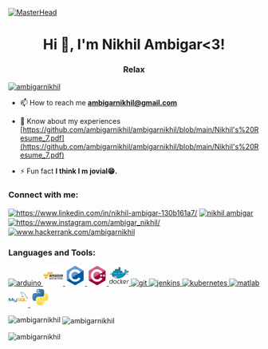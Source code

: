 [![MasterHead](https://github.com/ambigarnikhil/ambigarnikhil/blob/main/Dream%20Big%20Achieve%20Big.png)](https://ambigarnikhil.github.io)
<h1 align="center">Hi 👋, I'm Nikhil Ambigar<3!</h1>
<h3 align="center">Relax</h3>

<p align="left"> <a href="https://github.com/ryo-ma/github-profile-trophy"><img src="https://github-profile-trophy.vercel.app/?username=ambigarnikhil" alt="ambigarnikhil" /></a> </p>

- 📫 How to reach me **ambigarnikhil@gmail.com**

- 📄 Know about my experiences [https://github.com/ambigarnikhil/ambigarnikhil/blob/main/Nikhil's%20Resume_7.pdf](https://github.com/ambigarnikhil/ambigarnikhil/blob/main/Nikhil's%20Resume_7.pdf)

- ⚡ Fun fact **I think I m jovial😁.**

<h3 align="left">Connect with me:</h3>
<p align="left">
<a href="https://linkedin.com/in/https://www.linkedin.com/in/nikhil-ambigar-130b161a7/" target="blank"><img align="center" src="https://raw.githubusercontent.com/rahuldkjain/github-profile-readme-generator/master/src/images/icons/Social/linked-in-alt.svg" alt="https://www.linkedin.com/in/nikhil-ambigar-130b161a7/" height="30" width="40" /></a>
<a href="https://fb.com/nikhil ambigar" target="blank"><img align="center" src="https://raw.githubusercontent.com/rahuldkjain/github-profile-readme-generator/master/src/images/icons/Social/facebook.svg" alt="nikhil ambigar" height="30" width="40" /></a>
<a href="https://instagram.com/https://www.instagram.com/ambigar_nikhil/" target="blank"><img align="center" src="https://raw.githubusercontent.com/rahuldkjain/github-profile-readme-generator/master/src/images/icons/Social/instagram.svg" alt="https://www.instagram.com/ambigar_nikhil/" height="30" width="40" /></a>
<a href="https://www.hackerrank.com/www.hackerrank.com/ambigarnikhil" target="blank"><img align="center" src="https://raw.githubusercontent.com/rahuldkjain/github-profile-readme-generator/master/src/images/icons/Social/hackerrank.svg" alt="www.hackerrank.com/ambigarnikhil" height="30" width="40" /></a>
</p>

<h3 align="left">Languages and Tools:</h3>
<p align="left"> <a href="https://www.arduino.cc/" target="_blank" rel="noreferrer"> <img src="https://cdn.worldvectorlogo.com/logos/arduino-1.svg" alt="arduino" width="40" height="40"/> </a> <a href="https://aws.amazon.com" target="_blank" rel="noreferrer"> <img src="https://raw.githubusercontent.com/devicons/devicon/master/icons/amazonwebservices/amazonwebservices-original-wordmark.svg" alt="aws" width="40" height="40"/> </a> <a href="https://www.cprogramming.com/" target="_blank" rel="noreferrer"> <img src="https://raw.githubusercontent.com/devicons/devicon/master/icons/c/c-original.svg" alt="c" width="40" height="40"/> </a> <a href="https://www.w3schools.com/cpp/" target="_blank" rel="noreferrer"> <img src="https://raw.githubusercontent.com/devicons/devicon/master/icons/cplusplus/cplusplus-original.svg" alt="cplusplus" width="40" height="40"/> </a> <a href="https://www.docker.com/" target="_blank" rel="noreferrer"> <img src="https://raw.githubusercontent.com/devicons/devicon/master/icons/docker/docker-original-wordmark.svg" alt="docker" width="40" height="40"/> </a> <a href="https://git-scm.com/" target="_blank" rel="noreferrer"> <img src="https://www.vectorlogo.zone/logos/git-scm/git-scm-icon.svg" alt="git" width="40" height="40"/> </a> <a href="https://www.jenkins.io" target="_blank" rel="noreferrer"> <img src="https://www.vectorlogo.zone/logos/jenkins/jenkins-icon.svg" alt="jenkins" width="40" height="40"/> </a> <a href="https://kubernetes.io" target="_blank" rel="noreferrer"> <img src="https://www.vectorlogo.zone/logos/kubernetes/kubernetes-icon.svg" alt="kubernetes" width="40" height="40"/> </a> <a href="https://www.mathworks.com/" target="_blank" rel="noreferrer"> <img src="https://upload.wikimedia.org/wikipedia/commons/2/21/Matlab_Logo.png" alt="matlab" width="40" height="40"/> </a> <a href="https://www.mysql.com/" target="_blank" rel="noreferrer"> <img src="https://raw.githubusercontent.com/devicons/devicon/master/icons/mysql/mysql-original-wordmark.svg" alt="mysql" width="40" height="40"/> </a> <a href="https://www.python.org" target="_blank" rel="noreferrer"> <img src="https://raw.githubusercontent.com/devicons/devicon/master/icons/python/python-original.svg" alt="python" width="40" height="40"/> </a> </p>

<p><img align="left" src="https://github-readme-stats.vercel.app/api/top-langs?username=ambigarnikhil&show_icons=true&locale=en&layout=compact" alt="ambigarnikhil" /></p>

<p>&nbsp;<img align="center" src="https://github-readme-stats.vercel.app/api?username=ambigarnikhil&show_icons=true&locale=en" alt="ambigarnikhil" /></p>

<p><img align="center" src="https://github-readme-streak-stats.herokuapp.com/?user=ambigarnikhil&" alt="ambigarnikhil" /></p>
